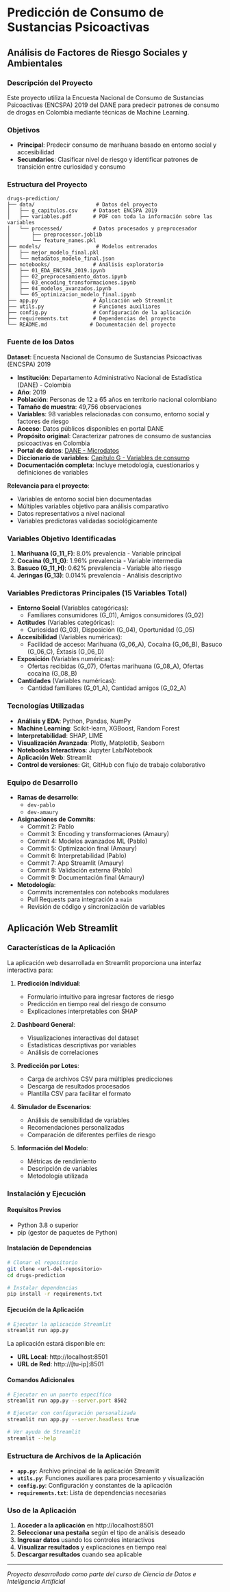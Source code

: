 # Predicción de Consumo de Sustancias Psicoactivas
## Análisis de Factores de Riesgo Sociales y Ambientales

### Descripción del Proyecto
Este proyecto utiliza la Encuesta Nacional de Consumo de Sustancias Psicoactivas (ENCSPA) 2019 del DANE para predecir patrones de consumo de drogas en Colombia mediante técnicas de Machine Learning.

### Objetivos
- **Principal**: Predecir consumo de marihuana basado en entorno social y accesibilidad
- **Secundarios**: Clasificar nivel de riesgo y identificar patrones de transición entre curiosidad y consumo

### Estructura del Proyecto
```
drugs-prediction/
├── data/                    # Datos del proyecto
│   ├── g_capitulos.csv     # Dataset ENCSPA 2019
│   ├── variables.pdf       # PDF con toda la información sobre las variables
│   └── processed/          # Datos procesados y preprocesador
│       ├── preprocessor.joblib
│       └── feature_names.pkl
├── models/                  # Modelos entrenados
│   ├── mejor_modelo_final.pkl
│   └── metadatos_modelo_final.json
├── notebooks/              # Análisis exploratorio
│   ├── 01_EDA_ENCSPA_2019.ipynb
│   ├── 02_preprocesamiento_datos.ipynb
│   ├── 03_encoding_transformaciones.ipynb
│   ├── 04_modelos_avanzados.ipynb
│   └── 05_optimizacion_modelo_final.ipynb
├── app.py                  # Aplicación web Streamlit
├── utils.py                # Funciones auxiliares
├── config.py               # Configuración de la aplicación
├── requirements.txt        # Dependencias del proyecto
└── README.md              # Documentación del proyecto
```

### Fuente de los Datos

**Dataset**: Encuesta Nacional de Consumo de Sustancias Psicoactivas (ENCSPA) 2019
- **Institución**: Departamento Administrativo Nacional de Estadística (DANE) - Colombia
- **Año**: 2019
- **Población**: Personas de 12 a 65 años en territorio nacional colombiano
- **Tamaño de muestra**: 49,756 observaciones
- **Variables**: 98 variables relacionadas con consumo, entorno social y factores de riesgo
- **Acceso**: Datos públicos disponibles en portal DANE
- **Propósito original**: Caracterizar patrones de consumo de sustancias psicoactivas en Colombia
- **Portal de datos**: [DANE - Microdatos](https://microdatos.dane.gov.co/index.php/catalog/680)
- **Diccionario de variables**: [Capítulo G - Variables de consumo](https://microdatos.dane.gov.co/index.php/catalog/680/data-dictionary/F17?file_name=g_capitulos)
- **Documentación completa**: Incluye metodología, cuestionarios y definiciones de variables

**Relevancia para el proyecto**:
- Variables de entorno social bien documentadas
- Múltiples variables objetivo para análisis comparativo
- Datos representativos a nivel nacional
- Variables predictoras validadas sociológicamente

### Variables Objetivo Identificadas
1. **Marihuana (G_11_F)**: 8.0% prevalencia - Variable principal
2. **Cocaína (G_11_G)**: 1.96% prevalencia - Variable intermedia  
3. **Basuco (G_11_H)**: 0.62% prevalencia - Variable alto riesgo
4. **Jeringas (G_13)**: 0.014% prevalencia - Análisis descriptivo

### Variables Predictoras Principales (15 Variables Total)
- **Entorno Social** (Variables categóricas): 
  - Familiares consumidores (G_01), Amigos consumidores (G_02)
- **Actitudes** (Variables categóricas): 
  - Curiosidad (G_03), Disposición (G_04), Oportunidad (G_05)
- **Accesibilidad** (Variables numéricas): 
  - Facilidad de acceso: Marihuana (G_06_A), Cocaína (G_06_B), Basuco (G_06_C), Éxtasis (G_06_D)
- **Exposición** (Variables numéricas): 
  - Ofertas recibidas (G_07), Ofertas marihuana (G_08_A), Ofertas cocaína (G_08_B)
- **Cantidades** (Variables numéricas): 
  - Cantidad familiares (G_01_A), Cantidad amigos (G_02_A)

### Tecnologías Utilizadas
- **Análisis y EDA**: Python, Pandas, NumPy
- **Machine Learning**: Scikit-learn, XGBoost, Random Forest
- **Interpretabilidad**: SHAP, LIME
- **Visualización Avanzada**: Plotly, Matplotlib, Seaborn
- **Notebooks Interactivos**: Jupyter Lab/Notebook
- **Aplicación Web**: Streamlit
- **Control de versiones**: Git, GitHub con flujo de trabajo colaborativo

### Equipo de Desarrollo
- **Ramas de desarrollo**: 
  - `dev-pablo`
  - `dev-amaury`
- **Asignaciones de Commits**:
  - Commit 2: Pablo
  - Commit 3: Encoding y transformaciones (Amaury)
  - Commit 4: Modelos avanzados ML (Pablo)
  - Commit 5: Optimización final (Amaury)
  - Commit 6: Interpretabilidad (Pablo)
  - Commit 7: App Streamlit (Amaury)
  - Commit 8: Validación externa (Pablo)
  - Commit 9: Documentación final (Amaury)
- **Metodología**: 
  - Commits incrementales con notebooks modulares
  - Pull Requests para integración a `main`
  - Revisión de código y sincronización de variables

## Aplicación Web Streamlit

### Características de la Aplicación
La aplicación web desarrollada en Streamlit proporciona una interfaz interactiva para:

1. **Predicción Individual**: 
   - Formulario intuitivo para ingresar factores de riesgo
   - Predicción en tiempo real del riesgo de consumo
   - Explicaciones interpretables con SHAP

2. **Dashboard General**:
   - Visualizaciones interactivas del dataset
   - Estadísticas descriptivas por variables
   - Análisis de correlaciones

3. **Predicción por Lotes**:
   - Carga de archivos CSV para múltiples predicciones
   - Descarga de resultados procesados
   - Plantilla CSV para facilitar el formato

4. **Simulador de Escenarios**:
   - Análisis de sensibilidad de variables
   - Recomendaciones personalizadas
   - Comparación de diferentes perfiles de riesgo

5. **Información del Modelo**:
   - Métricas de rendimiento
   - Descripción de variables
   - Metodología utilizada

### Instalación y Ejecución

#### Requisitos Previos
- Python 3.8 o superior
- pip (gestor de paquetes de Python)

#### Instalación de Dependencias
```bash
# Clonar el repositorio
git clone <url-del-repositorio>
cd drugs-prediction

# Instalar dependencias
pip install -r requirements.txt
```

#### Ejecución de la Aplicación
```bash
# Ejecutar la aplicación Streamlit
streamlit run app.py
```

La aplicación estará disponible en:
- **URL Local**: http://localhost:8501
- **URL de Red**: http://[tu-ip]:8501

#### Comandos Adicionales
```bash
# Ejecutar en un puerto específico
streamlit run app.py --server.port 8502

# Ejecutar con configuración personalizada
streamlit run app.py --server.headless true

# Ver ayuda de Streamlit
streamlit --help
```

### Estructura de Archivos de la Aplicación
- **`app.py`**: Archivo principal de la aplicación Streamlit
- **`utils.py`**: Funciones auxiliares para procesamiento y visualización
- **`config.py`**: Configuración y constantes de la aplicación
- **`requirements.txt`**: Lista de dependencias necesarias

### Uso de la Aplicación
1. **Acceder a la aplicación** en http://localhost:8501
2. **Seleccionar una pestaña** según el tipo de análisis deseado
3. **Ingresar datos** usando los controles interactivos
4. **Visualizar resultados** y explicaciones en tiempo real
5. **Descargar resultados** cuando sea aplicable

---
*Proyecto desarrollado como parte del curso de Ciencia de Datos e Inteligencia Artificial*
